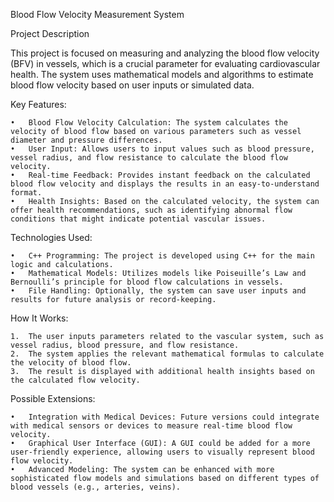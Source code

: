 Blood Flow Velocity Measurement System

Project Description

This project is focused on measuring and analyzing the blood flow velocity (BFV) in vessels, which is a crucial parameter for evaluating cardiovascular health. The system uses mathematical models and algorithms to estimate blood flow velocity based on user inputs or simulated data.

Key Features:

	•	Blood Flow Velocity Calculation: The system calculates the velocity of blood flow based on various parameters such as vessel diameter and pressure differences.
	•	User Input: Allows users to input values such as blood pressure, vessel radius, and flow resistance to calculate the blood flow velocity.
	•	Real-time Feedback: Provides instant feedback on the calculated blood flow velocity and displays the results in an easy-to-understand format.
	•	Health Insights: Based on the calculated velocity, the system can offer health recommendations, such as identifying abnormal flow conditions that might indicate potential vascular issues.

Technologies Used:

	•	C++ Programming: The project is developed using C++ for the main logic and calculations.
	•	Mathematical Models: Utilizes models like Poiseuille’s Law and Bernoulli’s principle for blood flow calculations in vessels.
	•	File Handling: Optionally, the system can save user inputs and results for future analysis or record-keeping.

How It Works:

	1.	The user inputs parameters related to the vascular system, such as vessel radius, blood pressure, and flow resistance.
	2.	The system applies the relevant mathematical formulas to calculate the velocity of blood flow.
	3.	The result is displayed with additional health insights based on the calculated flow velocity.

Possible Extensions:

	•	Integration with Medical Devices: Future versions could integrate with medical sensors or devices to measure real-time blood flow velocity.
	•	Graphical User Interface (GUI): A GUI could be added for a more user-friendly experience, allowing users to visually represent blood flow velocity.
	•	Advanced Modeling: The system can be enhanced with more sophisticated flow models and simulations based on different types of blood vessels (e.g., arteries, veins).
